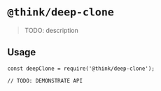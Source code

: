 # `@think/deep-clone`

> TODO: description

## Usage

```
const deepClone = require('@think/deep-clone');

// TODO: DEMONSTRATE API
```
